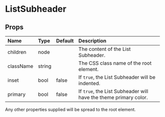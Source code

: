 ListSubheader
=============



Props
-----

| Name | Type | Default | Description |
|:-----|:-----|:--------|:------------|
| children | node |  | The content of the List Subheader. |
| className | string |  | The CSS class name of the root element. |
| inset | bool | false | If `true`, the List Subheader will be indented. |
| primary | bool | false | If `true`, the List Subheader will have the theme primary color. |

Any other properties supplied will be spread to the root element.
